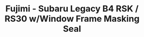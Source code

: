 ---
layout: product
title: "Fujimi - Subaru Legacy B4 RSK / RS30 w/Window Frame Masking Seal"
price: "TBA" 
desc: "N/A"
img_path: "/assets/img/FU039329.jpg"
brand: "N/A"
available: false
special_offer: false
new: false
soon: false
cat: "010000"
subcat: "013100"
subsubcat: "0N/A"
sifra: "FU039329"
popular: true
---